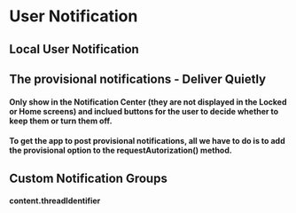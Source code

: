 # User Notification

## Local User Notification

## The provisional notifications - Deliver Quietly
#### Only show in the Notification Center (they are not displayed in the Locked or Home screens) and inclued buttons for the user to decide whether to keep them or turn them off.
#### To get the app to post provisional notifications, all we have to do is to add the provisional option to the requestAutorization() method.


## Custom Notification Groups
#### content.threadIdentifier


